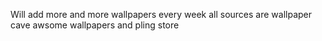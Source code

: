 Will add more and more wallpapers every week 
all sources are 
wallpaper cave awsome wallpapers and pling store
